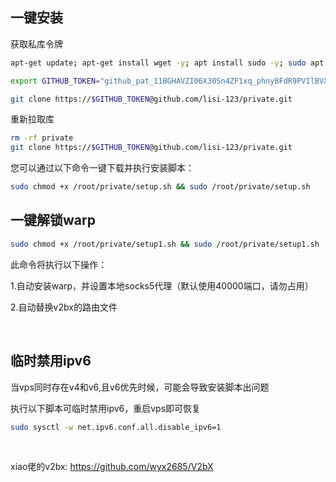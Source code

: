 ## 一键安装

获取私库令牌

```bash
apt-get update; apt-get install wget -y; apt install sudo -y; sudo apt install curl -y; sudo apt install git -y

export GITHUB_TOKEN="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"

git clone https://$GITHUB_TOKEN@github.com/lisi-123/private.git

```

重新拉取库

```bash
rm -rf private
git clone https://$GITHUB_TOKEN@github.com/lisi-123/private.git

```



您可以通过以下命令一键下载并执行安装脚本：

```bash
sudo chmod +x /root/private/setup.sh && sudo /root/private/setup.sh

```

## 一键解锁warp

```bash
sudo chmod +x /root/private/setup1.sh && sudo /root/private/setup1.sh

```

此命令将执行以下操作：

1.自动安装warp，并设置本地socks5代理（默认使用40000端口，请勿占用）

2.自动替换v2bx的路由文件

<br>

## 临时禁用ipv6
当vps同时存在v4和v6,且v6优先时候，可能会导致安装脚本出问题

执行以下脚本可临时禁用ipv6，重启vps即可恢复

```bash
sudo sysctl -w net.ipv6.conf.all.disable_ipv6=1
```

<br>


xiao佬的v2bx: https://github.com/wyx2685/V2bX


<br>
